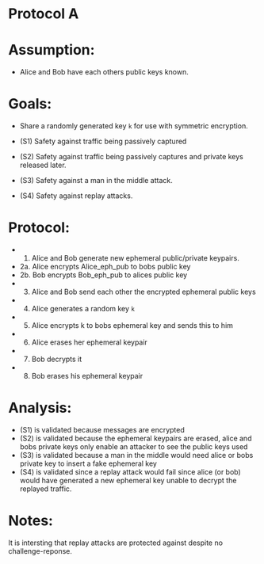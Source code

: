 # Protocol A

# Assumption:

* Alice and Bob have each others public keys known.

# Goals:

* Share a randomly generated key `k` for use with symmetric encryption.

* (S1) Safety against traffic being passively captured
* (S2) Safety against traffic being passively captures and private keys released later.
* (S3) Safety against a man in the middle attack.
* (S4) Safety against replay attacks.

# Protocol:

* 1. Alice and Bob generate new ephemeral public/private keypairs.
* 2a. Alice encrypts Alice_eph_pub to bobs public key
* 2b. Bob encrypts Bob_eph_pub to alices public key
* 3. Alice and Bob send each other the encrypted ephemeral public keys
* 4. Alice generates a random key `k`
* 5. Alice encrypts k to bobs ephemeral key and sends this to him
* 6. Alice erases her ephemeral keypair
* 7. Bob decrypts it
* 8. Bob erases his ephemeral keypair

# Analysis:

* (S1) is validated because messages are encrypted
* (S2) is validated because the ephemeral keypairs are erased, alice and bobs private keys only enable an attacker to see the public keys used
* (S3) is validated because a man in the middle would need alice or bobs private key to insert a fake ephemeral key
* (S4) is validated since a replay attack would fail since alice (or bob) would have generated a new ephemeral key unable to decrypt the replayed traffic.

# Notes:

It is intersting that replay attacks are protected against despite no challenge-reponse.
